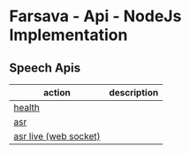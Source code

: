 # Farsava - Api - NodeJs Implementation

## Speech Apis

| action                                                       | description |
| ------------------------------------------------------------ | ----------- |
| [health](/node/src/speech/health/readme.md)                  |             |
| [asr](/node/src/speech/asr/readme.md)                        |             |
| [asr live (web socket)](/node/src/speech/asr-live/readme.md) |             |
